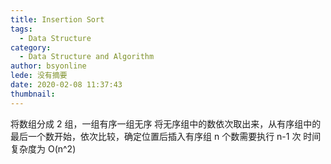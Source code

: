 ```yaml
---
title: Insertion Sort
tags:
  - Data Structure
category:
  - Data Structure and Algorithm
author: bsyonline
lede: 没有摘要
date: 2020-02-08 11:37:43
thumbnail:
---
```


将数组分成 2 组，一组有序一组无序
将无序组中的数依次取出来，从有序组中的最后一个数开始，依次比较，确定位置后插入有序组
n 个数需要执行 n-1 次
时间复杂度为 O(n^2)